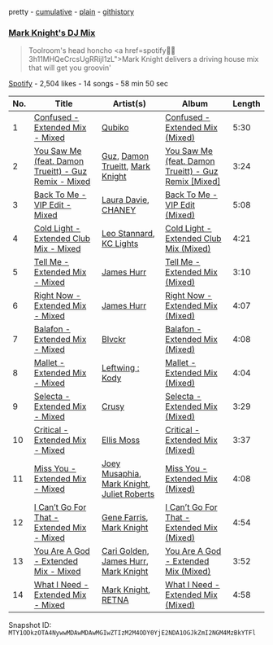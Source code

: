 pretty - [cumulative](/playlists/cumulative/37i9dQZF1DWUbKXPE8a2j2.md) - [plain](/playlists/plain/37i9dQZF1DWUbKXPE8a2j2) - [githistory](https://github.githistory.xyz/mackorone/spotify-playlist-archive/blob/main/playlists/plain/37i9dQZF1DWUbKXPE8a2j2)

### [Mark Knight's DJ Mix](https://open.spotify.com/playlist/37i9dQZF1DWUbKXPE8a2j2)

> Toolroom's head honcho <a href=spotify:artist:3h11MHQeCrcsUgRRijI1zL">Mark Knight</a> delivers a driving house mix that will get you groovin'

[Spotify](https://open.spotify.com/user/spotify) - 2,504 likes - 14 songs - 58 min 50 sec

| No. | Title | Artist(s) | Album | Length |
|---|---|---|---|---|
| 1 | [Confused \- Extended Mix \- Mixed](https://open.spotify.com/track/1UUtOz9EquSzbXNzee1fP4) | [Qubiko](https://open.spotify.com/artist/7GklfVLAXAgRjh6Y0yOgMq) | [Confused \- Extended Mix \(Mixed\)](https://open.spotify.com/album/5BnGtTqGNRTnk3fUxCe9kF) | 5:30 |
| 2 | [You Saw Me \(feat\. Damon Trueitt\) \- Guz Remix \- Mixed](https://open.spotify.com/track/2WI2fwtTlsuTRzHjcc0GxA) | [Guz](https://open.spotify.com/artist/2T86EVnDCP64EaVKRXIcRx), [Damon Trueitt](https://open.spotify.com/artist/00TSU8ZyeaRjUvvCOwbJey), [Mark Knight](https://open.spotify.com/artist/3h11MHQeCrcsUgRRijI1zL) | [You Saw Me \(feat\. Damon Trueitt\) \- Guz Remix \[Mixed\]](https://open.spotify.com/album/5xygjOGJNN9wBOysLHSwwH) | 3:24 |
| 3 | [Back To Me \- VIP Edit \- Mixed](https://open.spotify.com/track/3SvliUqyMczQvAVd6nLZgb) | [Laura Davie](https://open.spotify.com/artist/6M3bolFum1y8rBbrubby1f), [CHANEY](https://open.spotify.com/artist/2dUjApyXX9UqIsFGzoHyhX) | [Back To Me \- VIP Edit \(Mixed\)](https://open.spotify.com/album/07H3EGFIlSXUc4ZbpWXMDI) | 5:08 |
| 4 | [Cold Light \- Extended Club Mix \- Mixed](https://open.spotify.com/track/6M94WNcSqOZEDW5cpjTke3) | [Leo Stannard](https://open.spotify.com/artist/37fzXndf2fxVrk7qarhyo0), [KC Lights](https://open.spotify.com/artist/0bUZrFj7rstq07E4iAJHgZ) | [Cold Light \- Extended Club Mix \(Mixed\)](https://open.spotify.com/album/48JeYYxlLfz3qBH5YMCSGP) | 4:21 |
| 5 | [Tell Me \- Extended Mix \- Mixed](https://open.spotify.com/track/3OEXX26mgUy1wNXyYSFyUM) | [James Hurr](https://open.spotify.com/artist/2g9i2kA0jUr6sfAT28l2vL) | [Tell Me \- Extended Mix \(Mixed\)](https://open.spotify.com/album/3qPNMsjz4UXcrkw4gbMz5V) | 3:10 |
| 6 | [Right Now \- Extended Mix \- Mixed](https://open.spotify.com/track/2QWgikuYEHmi1YaXklGgpR) | [James Hurr](https://open.spotify.com/artist/2g9i2kA0jUr6sfAT28l2vL) | [Right Now \- Extended Mix \(Mixed\)](https://open.spotify.com/album/3ZgMR4jLSkuGeJmNopaHCH) | 4:07 |
| 7 | [Balafon \- Extended Mix \- Mixed](https://open.spotify.com/track/30dtgxzIh5zDBYJVKHfYOi) | [Blvckr](https://open.spotify.com/artist/1Uh9u2rcNvMsoYgbgBsj6y) | [Balafon \- Extended Mix \(Mixed\)](https://open.spotify.com/album/0iV4a9Na1Jjx5xZ5VLVrsv) | 4:08 |
| 8 | [Mallet \- Extended Mix \- Mixed](https://open.spotify.com/track/3eAherOMNpc93EouGpxiSS) | [Leftwing : Kody](https://open.spotify.com/artist/7eYXtOjJGhrM16cK2hRmnR) | [Mallet \- Extended Mix \(Mixed\)](https://open.spotify.com/album/6SjwoZYon6rKTUkRfXKxV0) | 4:04 |
| 9 | [Selecta \- Extended Mix \- Mixed](https://open.spotify.com/track/2Bmx6aL68W1YTEHowX6nrk) | [Crusy](https://open.spotify.com/artist/6oIoaURalGEtkYTswOLoft) | [Selecta \- Extended Mix \(Mixed\)](https://open.spotify.com/album/2Dgm0QnWc08e2451yxHtJE) | 3:29 |
| 10 | [Critical \- Extended Mix \- Mixed](https://open.spotify.com/track/7bMr8u87KRAfZvx5gwVBWL) | [Ellis Moss](https://open.spotify.com/artist/0XOfJ1JJXwMVJG26ZZj3UQ) | [Critical \- Extended Mix \(Mixed\)](https://open.spotify.com/album/59IjSPJEyGZbLKkxw8d80i) | 3:37 |
| 11 | [Miss You \- Extended Mix \- Mixed](https://open.spotify.com/track/2fyIWeqGYQZZvcw7XVG6LO) | [Joey Musaphia](https://open.spotify.com/artist/0c7D7NqZIsm1AKPJG58mWA), [Mark Knight](https://open.spotify.com/artist/3h11MHQeCrcsUgRRijI1zL), [Juliet Roberts](https://open.spotify.com/artist/0oZwvxvXOK7NVV6iqExiU5) | [Miss You \- Extended Mix \(Mixed\)](https://open.spotify.com/album/6rKrRcp7mj0LCORJCVpfPd) | 4:08 |
| 12 | [I Can’t Go For That \- Extended Mix \- Mixed](https://open.spotify.com/track/6ND3VYfRPOGXbxJeH07nbP) | [Gene Farris](https://open.spotify.com/artist/49qOEODA3n8HiVUY4uwJbU), [Mark Knight](https://open.spotify.com/artist/3h11MHQeCrcsUgRRijI1zL) | [I Can’t Go For That \- Extended Mix \(Mixed\)](https://open.spotify.com/album/4fnn08duxocb2hRq4lMPU8) | 4:54 |
| 13 | [You Are A God \- Extended Mix \- Mixed](https://open.spotify.com/track/31U8NehP5irC1fSk4atcSk) | [Cari Golden](https://open.spotify.com/artist/3M2wBPMgou1UoOONLwqgVp), [James Hurr](https://open.spotify.com/artist/2g9i2kA0jUr6sfAT28l2vL), [Mark Knight](https://open.spotify.com/artist/3h11MHQeCrcsUgRRijI1zL) | [You Are A God \- Extended Mix \(Mixed\)](https://open.spotify.com/album/16K15dJQXTIvrbp6jBwhI3) | 3:52 |
| 14 | [What I Need \- Extended Mix \- Mixed](https://open.spotify.com/track/2ZdrZuEW65gnYfNPlvIDPK) | [Mark Knight](https://open.spotify.com/artist/3h11MHQeCrcsUgRRijI1zL), [RETNA](https://open.spotify.com/artist/4GlYRE9Z9Uuo22oMUlWRAz) | [What I Need \- Extended Mix \(Mixed\)](https://open.spotify.com/album/6UHwDcxIK36cd380QjfetE) | 4:58 |

Snapshot ID: `MTY1ODkzOTA4NywwMDAwMDAwMGIwZTIzM2M4ODY0YjE2NDA1OGJkZmI2NGM4MzBkYTFl`

